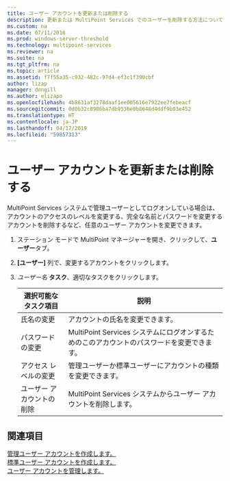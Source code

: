 ```yaml
---
title: ユーザー アカウントを更新または削除する
description: 更新または MultiPoint Services でのユーザーを削除する方法について説明します
ms.custom: na
ms.date: 07/11/2016
ms.prod: windows-server-threshold
ms.technology: multipoint-services
ms.reviewer: na
ms.suite: na
ms.tgt_pltfrm: na
ms.topic: article
ms.assetid: f7f55a35-c932-482c-97d4-ef3c1f390cbf
author: lizap
manager: dongill
ms.author: elizapo
ms.openlocfilehash: 4b8631af3278daaf1ee005616e7922ee7febeacf
ms.sourcegitcommit: 0d0b32c8986ba7db9536e0b8648d4ddf9b03e452
ms.translationtype: HT
ms.contentlocale: ja-JP
ms.lasthandoff: 04/17/2019
ms.locfileid: "59857313"
---
```

# <a name="update-or-delete-a-user-account"></a>ユーザー アカウントを更新または削除する
MultiPoint Services システムで管理ユーザーとしてログオンしている場合は、アカウントのアクセスのレベルを変更する、完全な名前とパスワードを変更するアカウントを削除するなど、任意のユーザー アカウントを変更できます。  
  
1.  ステーション モードで MultiPoint マネージャーを開き、クリックして、**ユーザー**タブ。  
  
2.  **[ユーザー]** 列で、変更するアカウントをクリックします。  
  
3.  *ユーザー名* **タスク**、適切なタスクをクリックします。  
  
    |選択可能なタスク項目|説明|  
    |----------------------|---------------|  
    |氏名の変更|アカウントの氏名を変更できます。|  
    |パスワードの変更|MultiPoint Services システムにログオンするためのこのアカウントのパスワードを変更できます。|  
    |アクセス レベルの変更|管理ユーザーか標準ユーザーにアカウントの種類を変更できます。|  
    |ユーザー アカウントの削除|MultiPoint Services システムからユーザー アカウントを削除します。|  
  
## <a name="see-also"></a>関連項目  
[管理ユーザー アカウントを作成します。](Create-an-Administrative-User-Account.md)  
[標準ユーザー アカウントを作成します。](Create-a-Standard-User-Account.md)  
[ユーザー アカウントを管理します。](Manage-User-Accounts.md)